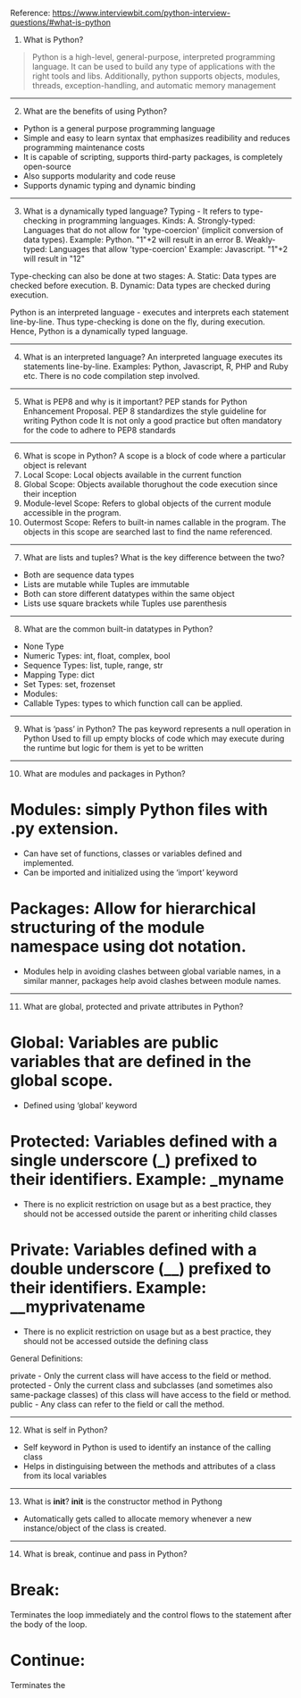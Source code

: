 Reference: https://www.interviewbit.com/python-interview-questions/#what-is-python

1. What is Python?
> Python is a high-level, general-purpose, interpreted programming language.
It can be used to build any type of applications with the right tools and libs.
Additionally, python supports objects, modules, threads, exception-handling, and automatic memory management
***

2. What are the benefits of using Python?
- Python is a general purpose programming language
- Simple and easy to learn syntax that emphasizes readibility and reduces programming maintenance costs
- It is capable of scripting, supports third-party packages, is completely open-source
- Also supports modularity and code reuse
- Supports dynamic typing and dynamic binding
***

3. What is a dynamically typed language?
Typing - It refers to type-checking in programming languages.
Kinds:
A. Strongly-typed: Languages that do not allow for 'type-coercion' (implicit conversion of data types). 
Example: Python. "1"+2 will result in an error
B. Weakly-typed: Languages that allow 'type-coercion'
Example: Javascript. "1"+2 will result in "12"

Type-checking can also be done at two stages:
A. Static: Data types are checked before execution.
B. Dynamic: Data types are checked during execution.

Python is an interpreted language - executes and interprets each statement line-by-line. Thus type-checking is done on the fly, during execution.
Hence, Python is a dynamically typed language.
***

4. What is an interpreted language?
An interpreted language executes its statements line-by-line.
Examples: Python, Javascript, R, PHP and Ruby etc.
There is no code compilation step involved.
***

5. What is PEP8 and why is it important?
PEP stands for Python Enhancement Proposal.
PEP 8 standardizes the style guideline for writing Python code
It is not only a good practice but often mandatory for the code to adhere to PEP8 standards
***

6. What is scope in Python?
A scope is a block of code where a particular object is relevant
1. Local Scope: Local objects available in the current function
2. Global Scope: Objects available thorughout the code execution since their inception
3. Module-level Scope: Refers to global objects of the current module accessible in the program.
4. Outermost Scope: Refers to built-in names callable in the program. The objects in this scope are searched last to find the name referenced.
***

7. What are lists and tuples? What is the key difference between the two?
- Both are sequence data types
- Lists are mutable while Tuples are immutable
- Both can store different datatypes within the same object
- Lists use square brackets while Tuples use parenthesis
***

8. What are the common built-in datatypes in Python?
- None Type
- Numeric Types: int, float, complex, bool
- Sequence Types: list, tuple, range, str
- Mapping Type: dict
- Set Types: set, frozenset
- Modules:
- Callable Types: types to which function call can be applied.
***

9. What is ‘pass’ in Python?
The pas keyword represents a null operation in Python
Used to fill up empty blocks of code which may execute during the runtime but logic for them is yet to be written
***

10. What are modules and packages in Python?
# Modules: simply Python files with .py extension.
- Can have set of functions, classes or variables defined and implemented.
- Can be imported and initialized using the ‘import’ keyword

# Packages: Allow for hierarchical structuring of the module namespace using dot notation.
- Modules help in avoiding clashes between global variable names, in a similar manner, packages help avoid clashes between module names.
***

11. What are global, protected and private attributes in Python?
# Global: Variables are public variables that are defined in the global scope.
- Defined using ‘global’ keyword

# Protected: Variables defined with a single underscore (_) prefixed to their identifiers. Example: _myname
- There is no explicit restriction on usage but as a best practice, they should not be accessed outside the parent or inheriting child classes

# Private: Variables defined with a double underscore (__) prefixed to their identifiers. Example: __myprivatename
- There is no explicit restriction on usage but as a best practice, they should not be accessed outside the defining class

General Definitions:

private - Only the current class will have access to the field or method.
protected - Only the current class and subclasses (and sometimes also same-package classes) of this class will have access to the field or method.
public - Any class can refer to the field or call the method.
***

12. What is self in Python?
- Self keyword in Python is used to identify an instance of the calling class
- Helps in distinguising between the methods and attributes of a class from its local variables
***

13. What is __init__?
__init__ is the constructor method in Pythong
- Automatically gets called to allocate memory whenever a new instance/object of the class is created.
***

14. What is break, continue and pass in Python?
# Break: 
Terminates the loop immediately and the control flows to the statement after the body of the loop.

# Continue: 
Terminates the 
